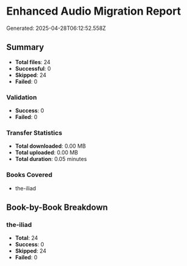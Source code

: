 # Enhanced Audio Migration Report

Generated: 2025-04-28T06:12:52.558Z

## Summary

- **Total files**: 24
- **Successful**: 0
- **Skipped**: 24
- **Failed**: 0

### Validation

- **Success**: 0
- **Failed**: 0

### Transfer Statistics

- **Total downloaded**: 0.00 MB
- **Total uploaded**: 0.00 MB
- **Total duration**: 0.05 minutes

### Books Covered

- the-iliad

## Book-by-Book Breakdown

### the-iliad

- **Total**: 24
- **Success**: 0
- **Skipped**: 24
- **Failed**: 0
